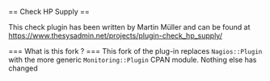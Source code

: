 
== Check HP Supply ==

This check plugin has been written by Martin Müller and can be found at 
https://www.thesysadmin.net/projects/plugin-check_hp_supply/

=== What is this fork ? ===
This fork of the plug-in replaces `Nagios::Plugin` with the more generic `Monitoring::Plugin` CPAN module.
Nothing else has changed

